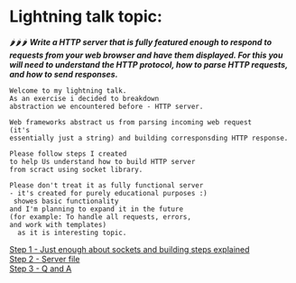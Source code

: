 # Lightning talk topic:
🌶️🌶️🌶️ ***Write a HTTP server that is fully featured enough to respond to requests from your web browser and have them displayed. For this you will need to understand the HTTP protocol, how to parse HTTP requests, and how to send responses.***

```
Welcome to my lightning talk.
As an exercise i decided to breakdown
abstraction we encountered before - HTTP server.

Web frameworks abstract us from parsing incoming web request 
(it's 
essentially just a string) and building corresponsding HTTP response.

Please follow steps I created
to help Us understand how to build HTTP server
from scract using socket library.

Please don't treat it as fully functional server 
- it's created for purely educational purposes :)
 showes basic functionality 
and I'm planning to expand it in the future 
(for example: To handle all requests, errors,
and work with templates) 
  as it is interesting topic.

```
[Step 1 - Just enough about sockets and building steps explained](https://github.com/PiotrSurowiec90/http-server-piotr/blob/main/info.md)
<br>
[Step 2 - Server file](https://github.com/PiotrSurowiec90/http-server-piotr/blob/main/server.py)
<br>
[Step 3 - Q and A](https://github.com/PiotrSurowiec90/http-server-piotr/blob/main/QandA.md)